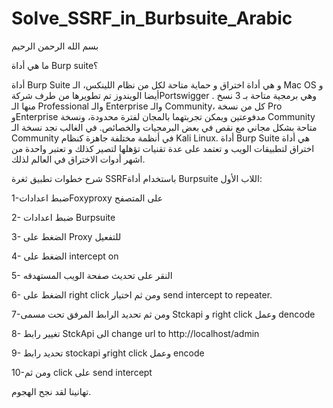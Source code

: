 # Solve_SSRF_in_Burbsuite_Arabic

بسم الله الرحمن الرحيم

ما هي أداة Burp suite؟

أداة Burp Suite و هي أداة اختراق و حماية متاحة لكل من نظام اللينكس، الـ Mac OS و أيضا الويندوز تم تطويرها من طرف شركةPortswigger .
وهي برمجية متاحة بـ 3 نسخ منها الـ Professional والـ Enterprise والـ Community، كل من نسخة Pro وEnterprise مدفوعتين ويمكن تجربتهما بالمجان لفترة محدودة، ونسخة Community متاحة بشكل مجاني مع نقص في بعض البرمجيات والخصائص.
في الغالب نجد نسخة الـ Community في أنظمة مختلفة جاهزة كنظام Kali Linux.
أداة Burp Suite هي أداة اختراق لتطبيقات الويب و تعتمد على عدة تقنيات تؤهلها لتصير كذلك و تعتبر واحدة من اشهر أدوات الاختراق في العالم لذلك. 

شرح خطوات تطبيق ثغرة   SSRFباستخدام أداة Burpsuite 
اللاب الأول:

1-ضبط اعداداتFoxyproxy  على المتصفح

2- ضبط اعدادات Burpsuite 

3- الضغط على Proxy للتفعيل

4- الضغط على intercept on

5- النقر على تحديث صفحة الويب المستهدقه

6- الضغط على right click  ومن ثم اختيار  send intercept to repeater. 

7-ومن ثم تحديد الرابط المرفق تحت مسمى Stckapi  و right click وعمل dencode 

8- تغيير رابط StckApi  الى change url to http://localhost/admin  

9- تحديد رابط stockapi وright click  وعمل encode

10-ومن ثم click  على send intercept

تهانينا لقد نجح الهجوم.









